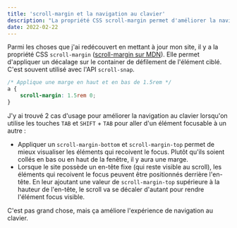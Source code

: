 ```yaml
---
title: 'scroll-margin et la navigation au clavier'
description: "La propriété CSS scroll-margin permet d'améliorer la navigation au clavier en ajoutant une marge de sécurité."
date: 2022-02-22
---
```


Parmi les choses que j'ai redécouvert en mettant à jour mon site, il y a la propriété CSS `scroll-margin` ([scroll-margin sur MDN](https://developer.mozilla.org/fr/docs/Web/CSS/scroll-margin)). Elle permet d'appliquer un décalage sur le container de défilement de l'élément ciblé. C'est souvent utilisé avec l'API `scroll-snap`.

```css
/* Applique une marge en haut et en bas de 1.5rem */
a {
	scroll-margin: 1.5rem 0;
}
```

J'y ai trouvé 2 cas d'usage pour améliorer la navigation au clavier lorsqu'on utilise les touches `TAB` et `SHIFT` + `TAB` pour aller d'un élément focusable à un autre :

- Appliquer un `scroll-margin-bottom` et `scroll-margin-top` permet de mieux visualiser les éléments qui recoivent le focus. Plutôt qu'ils soient collés en bas ou en haut de la fenêtre, il y aura une marge.
- Lorsque le site possède un en-tête fixe (qui reste visible au scroll), les éléments qui recoivent le focus peuvent être positionnés derrière l'en-tête. En leur ajoutant une valeur de `scroll-margin-top` supérieure à la hauteur de l'en-tête, le scroll va se décaler d'autant pour rendre l'élément focus visible.

C'est pas grand chose, mais ça améliore l'expérience de navigation au clavier.
